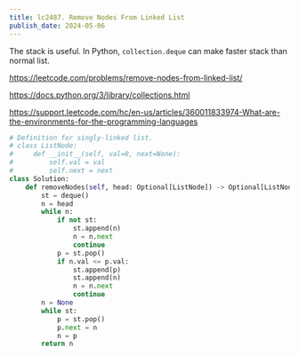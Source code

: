 ```yaml
---
title: lc2487. Remove Nodes From Linked List
publish_date: 2024-05-06
---
```


The stack is useful. In Python, `collection.deque` can make faster stack than normal list.

https://leetcode.com/problems/remove-nodes-from-linked-list/

https://docs.python.org/3/library/collections.html

https://support.leetcode.com/hc/en-us/articles/360011833974-What-are-the-environments-for-the-programming-languages

```py
# Definition for singly-linked list.
# class ListNode:
#     def __init__(self, val=0, next=None):
#         self.val = val
#         self.next = next
class Solution:
    def removeNodes(self, head: Optional[ListNode]) -> Optional[ListNode]:
        st = deque()
        n = head
        while n:
            if not st:
                st.append(n)
                n = n.next
                continue
            p = st.pop()
            if n.val <= p.val:
                st.append(p)
                st.append(n)
                n = n.next
                continue
        n = None
        while st:
            p = st.pop()
            p.next = n
            n = p
        return n
```
